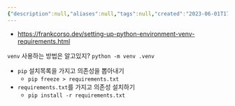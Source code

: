 ```yaml
---
{"description":null,"aliases":null,"tags":null,"created":"2023-06-01T17:38:44","updated":"2023-07-15T21:33:03","title":"setting up python environment venv requirenemts.txt","dg-publish":true,"permalink":"/docs/setting up python environment venv requirenemts.txt/","dgPassFrontmatter":true}
---
```


- https://frankcorso.dev/setting-up-python-environment-venv-requirements.html

`venv` 사용하는 방법은 알고있지? `python -m venv .venv`

- `pip` 설치목록을 가지고 의존성을 뽑아내기
	- `pip freeze > requirements.txt`
- `requirements.txt`를 가지고 의존성 설치하기
	- `pip install -r requirements.txt`
